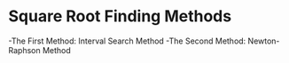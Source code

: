 # Square Root Finding Methods

-The First Method: Interval Search Method
-The Second Method: Newton-Raphson Method
